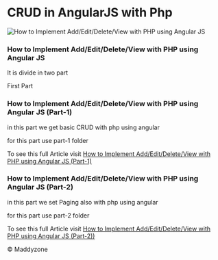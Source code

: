 CRUD in AngularJS with Php
==========================

![How to Implement Add/Edit/Delete/View with PHP using Angular JS](http://tech-blog.maddyzone.com/uploads/2014/01/Crud.png)

### How to Implement Add/Edit/Delete/View with PHP using Angular JS

It is divide in two part

First Part

### How to Implement Add/Edit/Delete/View with PHP using Angular JS (Part-1)


in this part we get basic CRUD  with php using angular

for this part use part-1 folder


To see this full  Article visit [How to Implement Add/Edit/Delete/View with PHP using Angular JS (Part-1)](http://tech-blog.maddyzone.com/javascript/perform-addeditdeleteview-php-using-angular-js) 


### How to Implement Add/Edit/Delete/View with PHP using Angular JS (Part-2)


in this part we set Paging also with php using angular

for this part use part-2 folder

To see this full  Article visit [How to Implement Add/Edit/Delete/View with PHP using Angular JS (Part-2))](http://tech-blog.maddyzone.com/javascript/implement-addeditdeleteview-php-using-angular-js-part-2) 


© Maddyzone
